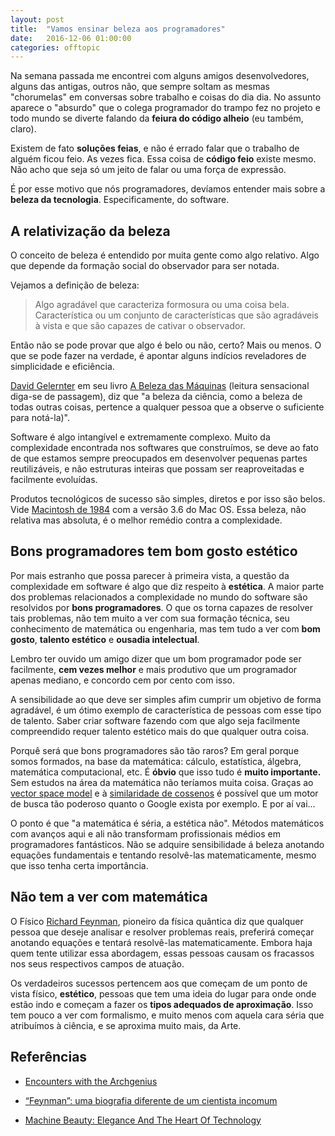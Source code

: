```yaml
---
layout: post
title:  "Vamos ensinar beleza aos programadores"
date:   2016-12-06 01:00:00
categories: offtopic
---
```


Na semana passada me encontrei com alguns amigos desenvolvedores, alguns das antigas, outros não, que sempre soltam as mesmas "chorumelas" em conversas sobre trabalho e coisas do dia dia. No assunto aparece o "absurdo" que o colega programador do trampo fez no projeto e todo mundo se diverte falando da **feiura do código alheio** (eu também, claro). 

Existem de fato **soluções feias**, e não é errado falar que o trabalho de alguém ficou feio. As vezes fica. Essa coisa de **código feio** existe mesmo. Não acho que seja só um jeito de falar ou uma força de expressão. 

É por esse motivo que nós programadores, devíamos entender mais sobre a **beleza da tecnologia**. Especificamente, do software. 



A relativização da beleza
-------------
O conceito de beleza é entendido por muita gente como algo relativo. Algo que depende da formação social do observador para ser notada.

Vejamos a definição de beleza:

> Algo agradável que caracteriza formosura ou uma coisa bela. Característica ou um conjunto de características que são agradáveis à vista e que são capazes de cativar o observador.
 
Então não se pode provar que algo é belo ou não, certo? Mais ou menos. O que se pode fazer na verdade, é apontar alguns indícios reveladores de simplicidade e eficiência.

[David Gelernter](https://en.wikipedia.org/wiki/David_Gelernter) em seu livro [A Beleza das Máquinas](http://www.americanas.com.br/produto/178757/livro-beleza-das-maquinas) (leitura sensacional diga-se de passagem), diz que "a beleza da ciência, como a beleza de todas outras coisas, pertence a qualquer pessoa que a observe o suficiente para notá-la)". 

Software é algo intangível e extremamente complexo. Muito da complexidade encontrada nos softwares que construímos, se deve ao fato de que estamos sempre preocupados em desenvolver pequenas partes reutilizáveis, e não estruturas inteiras que possam ser reaproveitadas e facilmente evoluídas.

Produtos tecnológicos de sucesso são simples, diretos e por isso são belos. Vide [Macintosh de 1984](http://g1.globo.com/tecnologia/noticia/2014/01/computador-inovador-da-apple-macintosh-completa-30-anos.html) com a versão 3.6 do Mac OS. Essa beleza, não relativa mas absoluta, é o melhor remédio contra a complexidade.

Bons programadores tem bom gosto estético
----

Por mais estranho que possa parecer à primeira vista, a questão da complexidade em software é algo que diz respeito à **estética**. A maior parte dos problemas relacionados a complexidade no mundo do software são resolvidos por **bons programadores**. O que os torna capazes de resolver tais problemas, não tem muito a ver com sua formação técnica, seu conhecimento de matemática ou engenharia, mas tem tudo a ver com **bom gosto**, **talento estético** e **ousadia intelectual**.

Lembro ter ouvido um amigo dizer que um bom programador pode ser facilmente, **cem vezes melhor** e mais produtivo que um programador apenas mediano, e concordo cem por cento com isso. 

A sensibilidade ao que deve ser simples afim cumprir um objetivo de forma agradável, é um ótimo exemplo de característica de pessoas com esse tipo de talento. Saber criar software fazendo com que algo seja facilmente compreendido requer talento estético mais do que qualquer outra coisa.

Porquê será que bons programadores são tão raros? Em geral porque somos formados, na base da matemática: cálculo, estatística, álgebra, matemática computacional, etc. É **óbvio** que isso tudo é **muito importante.** Sem estudos na área da matemática não teríamos muita coisa. Graças ao [vector space model](https://en.wikipedia.org/wiki/Vector_space_model) e à [similaridade de cossenos](https://en.wikipedia.org/wiki/Cosine_similarity) é possível que um motor de busca tão poderoso quanto o Google exista por exemplo. E por aí vai... 

O ponto é que "a matemática é séria, a estética não". Métodos matemáticos com avanços aqui e ali não transformam profissionais médios em programadores fantásticos. Não se adquire sensibilidade á beleza anotando equações fundamentais e tentando resolvê-las matematicamente, mesmo que isso tenha certa importância.

Não tem a ver com matemática
----
O Físico [Richard Feynman](https://pt.wikipedia.org/wiki/Richard_Feynman), pioneiro da física quântica diz que qualquer pessoa que deseje analisar e resolver problemas reais, preferirá começar anotando equações e tentará resolvê-las matematicamente. Embora haja quem tente utilizar essa abordagem, essas pessoas causam os fracassos nos seus respectivos campos de atuação. 

Os verdadeiros sucessos pertencem aos que começam de um ponto de vista físico, **estético**, pessoas que tem uma ideia do lugar para onde onde estão indo e começam a fazer os **tipos adequados de aproximação**. Isso tem pouco a ver com formalismo, e muito menos com aquela cara séria que atribuímos à ciência, e se aproxima muito mais, da Arte.


Referências
-------------
- [Encounters with the Archgenius](http://time.com/4236974/encounters-with-the-archgenius/)

- [“Feynman”: uma biografia diferente de um cientista incomum](http://oglobo.globo.com/sociedade/ciencia/feynman-uma-biografia-diferente-de-um-cientista-incomum-3868395)

- [Machine Beauty: Elegance And The Heart Of Technology](https://www.amazon.com/Machine-Beauty-Elegance-Technology-Masterminds/dp/046504316X)
